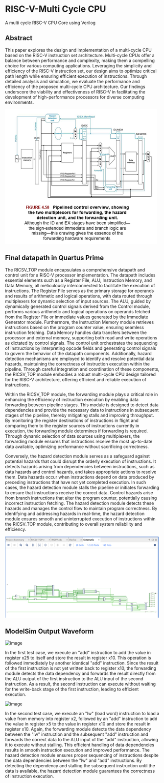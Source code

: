 # RISC-V-Multi Cycle CPU
A multi cycle RISC-V CPU Core using Verilog

## Abstract
This paper explores the design and implementation of a multi-cycle CPU based on the RISC-V instruction set architecture. Multi-cycle CPUs offer a balance between performance and complexity, making them a compelling choice for various computing applications. Leveraging the simplicity and efficiency of the RISC-V instruction set, our design aims to optimize critical path length while ensuring efficient execution of instructions. Through detailed analysis and simulation, we evaluate the performance and efficiency of the proposed multi-cycle CPU architecture. Our findings underscore the viability and effectiveness of RISC-V in facilitating the development of high-performance processors for diverse computing environments.

![image](https://raw.githubusercontent.com/vanngo411/MultiCycle_CPU_RISCV/main/Block%20Diagram.png)

## Final datapath in Quartus Prime

The RICSV_TOP module encapsulates a comprehensive datapath and control unit for a RISC-V processor implementation. The datapath includes essential elements such as a Register File, ALU, Instruction Memory, and Data Memory, all meticulously interconnected to facilitate the execution of instructions. The Register File serves as the primary storage for operands and results of arithmetic and logical operations, with data routed through multiplexers for dynamic selection of input sources. The ALU, guided by dynamically generated control signals derived from the Control module, performs various arithmetic and logical operations on operands fetched from the Register File or immediate values generated by the Immediate Generator module. Furthermore, the Instruction Memory module retrieves instructions based on the program counter value, ensuring seamless instruction fetching. Data Memory handles data transfers between the processor and external memory, supporting both read and write operations as dictated by control signals. The control unit orchestrates the sequencing of instructions by interpreting opcode fields and generating control signals to govern the behavior of the datapath components. Additionally, hazard detection mechanisms are employed to identify and resolve potential data hazards, maintaining the correctness of instruction execution within the pipeline. Through careful integration and coordination of these components, the RICSV_TOP module embodies a robust multi-cycle CPU design tailored for the RISC-V architecture, offering efficient and reliable execution of instructions.

Within the RICSV_TOP module, the forwarding module plays a critical role in enhancing the efficiency of instruction execution by enabling data forwarding between pipeline stages. This module is designed to detect data dependencies and provide the necessary data to instructions in subsequent stages of the pipeline, thereby mitigating stalls and improving throughput. By monitoring the register destinations of instructions in flight and comparing them to the register sources of instructions currently in execution, the forwarding module determines if forwarding is required. Through dynamic selection of data sources using multiplexers, the forwarding module ensures that instructions receive the most up-to-date data available, optimizing performance without sacrificing correctness.

Conversely, the hazard detection module serves as a safeguard against potential hazards that could disrupt the orderly execution of instructions. It detects hazards arising from dependencies between instructions, such as data hazards and control hazards, and takes appropriate actions to resolve them. Data hazards occur when instructions depend on data produced by preceding instructions that have not yet completed execution. In such cases, the hazard detection module stalls the pipeline or initiates forwarding to ensure that instructions receive the correct data. Control hazards arise from branch instructions that alter the program counter, potentially causing incorrect instruction fetching. The hazard detection module detects these hazards and manages the control flow to maintain program correctness. By identifying and addressing hazards in real-time, the hazard detection module ensures smooth and uninterrupted execution of instructions within the RICSV_TOP module, contributing to overall system reliability and efficiency.

![image](https://github.com/vanngo411/MultiCycle_CPU_RISCV/blob/main/DataAndControlPath.png)

## ModelSim Output Waveform
![image]()

In the first test case, we execute an "add" instruction to add the value in register x25 to itself and store the result in register x10. This operation is followed immediately by another identical "add" instruction. Since the result of the first instruction is not yet written back to register x10, the forwarding module detects the data dependency and forwards the result directly from the ALU output of the first instruction to the ALU input of the second instruction. As a result, the second instruction can execute without waiting for the write-back stage of the first instruction, leading to efficient execution.

![image]()

In the second test case, we execute an "lw" (load word) instruction to load a value from memory into register x2, followed by an "add" instruction to add the value in register x5 to the value in register x10 and store the result in register x10. Again, the forwarding module detects the data dependency between the "lw" instruction and the subsequent "add" instruction and forwards the correct data to the ALU input of the "add" instruction, allowing it to execute without stalling. This efficient handling of data dependencies results in smooth instruction execution and improved performance.  The hazard detection module ensures proper sequencing of instructions despite the data dependencies between the "lw" and "add" instructions. By detecting the dependency and stalling the subsequent instruction until the data is available, the hazard detection module guarantees the correctness of instruction execution.

